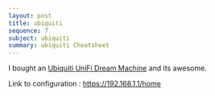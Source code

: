 ```yaml
---
layout: post
title: ubiquiti 
sequence: 7
subject: ubiquiti 
summary: ubiquiti Cheatsheet
---
```


I bought an [Ubiquiti UniFi Dream Machine](https://store.ui.com/collections/routing-switching/products/unifi-dream-machine) and its awesome.

Link to configuration : <https://192.168.1.1/home>
